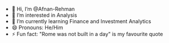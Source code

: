 - 👋 Hi, I’m @Afnan-Rehman
- 👀 I’m interested in Analysis 
- 🌱 I’m currently learning Finance and Investment Analytics
- 😄 Pronouns: He/Him
- ⚡ Fun fact: "Rome was not built in a day" is my favourite quote

<!---
Afnan-Rehman/Afnan-Rehman is a ✨ special ✨ repository because its `README.md` (this file) appears on your GitHub profile.
You can click the Preview link to take a look at your changes.
--->
